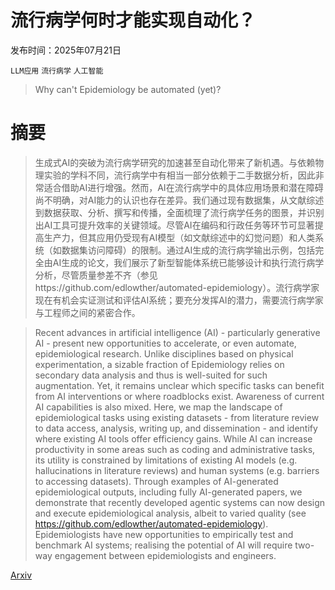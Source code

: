 # **流行病学何时才能实现自动化？**

发布时间：2025年07月21日

`LLM应用` `流行病学` `人工智能`

> Why can't Epidemiology be automated (yet)?

# 摘要

> 生成式AI的突破为流行病学研究的加速甚至自动化带来了新机遇。与依赖物理实验的学科不同，流行病学中有相当一部分依赖于二手数据分析，因此非常适合借助AI进行增强。然而，AI在流行病学中的具体应用场景和潜在障碍尚不明确，对AI能力的认识也存在差异。我们通过现有数据集，从文献综述到数据获取、分析、撰写和传播，全面梳理了流行病学任务的图景，并识别出AI工具可提升效率的关键领域。尽管AI在编码和行政任务等环节可显著提高生产力，但其应用仍受现有AI模型（如文献综述中的幻觉问题）和人类系统（如数据集访问障碍）的限制。通过AI生成的流行病学输出示例，包括完全由AI生成的论文，我们展示了新型智能体系统已能够设计和执行流行病学分析，尽管质量参差不齐（参见https://github.com/edlowther/automated-epidemiology）。流行病学家现在有机会实证测试和评估AI系统；要充分发挥AI的潜力，需要流行病学家与工程师之间的紧密合作。

> Recent advances in artificial intelligence (AI) - particularly generative AI - present new opportunities to accelerate, or even automate, epidemiological research. Unlike disciplines based on physical experimentation, a sizable fraction of Epidemiology relies on secondary data analysis and thus is well-suited for such augmentation. Yet, it remains unclear which specific tasks can benefit from AI interventions or where roadblocks exist. Awareness of current AI capabilities is also mixed. Here, we map the landscape of epidemiological tasks using existing datasets - from literature review to data access, analysis, writing up, and dissemination - and identify where existing AI tools offer efficiency gains. While AI can increase productivity in some areas such as coding and administrative tasks, its utility is constrained by limitations of existing AI models (e.g. hallucinations in literature reviews) and human systems (e.g. barriers to accessing datasets). Through examples of AI-generated epidemiological outputs, including fully AI-generated papers, we demonstrate that recently developed agentic systems can now design and execute epidemiological analysis, albeit to varied quality (see https://github.com/edlowther/automated-epidemiology). Epidemiologists have new opportunities to empirically test and benchmark AI systems; realising the potential of AI will require two-way engagement between epidemiologists and engineers.

[Arxiv](https://arxiv.org/abs/2507.15617)